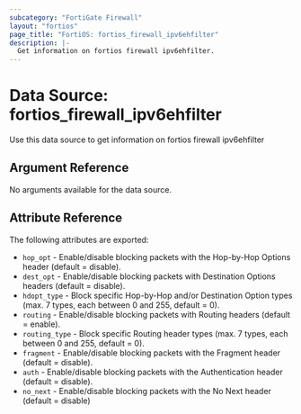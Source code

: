 ```yaml
---
subcategory: "FortiGate Firewall"
layout: "fortios"
page_title: "FortiOS: fortios_firewall_ipv6ehfilter"
description: |-
  Get information on fortios firewall ipv6ehfilter.
---
```


# Data Source: fortios_firewall_ipv6ehfilter
Use this data source to get information on fortios firewall ipv6ehfilter

## Argument Reference

No arguments available for the data source.

## Attribute Reference

The following attributes are exported:

* `hop_opt` - Enable/disable blocking packets with the Hop-by-Hop Options header (default = disable).
* `dest_opt` - Enable/disable blocking packets with Destination Options headers (default = disable).
* `hdopt_type` - Block specific Hop-by-Hop and/or Destination Option types (max. 7 types, each between 0 and 255, default = 0).
* `routing` - Enable/disable blocking packets with Routing headers (default = enable).
* `routing_type` - Block specific Routing header types (max. 7 types, each between 0 and 255, default =  0).
* `fragment` - Enable/disable blocking packets with the Fragment header (default = disable).
* `auth` - Enable/disable blocking packets with the Authentication header (default = disable).
* `no_next` - Enable/disable blocking packets with the No Next header (default = disable)

